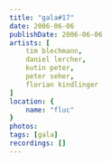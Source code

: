 ```yaml
---
title: "gala#17"
date: 2006-06-06
publishDate: 2006-06-06
artists: [
    tim blechmann,
    daniel lercher,
    kutin peter,
    peter seher,
    florian kindlinger
]
location: {
    name: "fluc"
}
photos:
tags: [gala]
recordings: []
---
```

